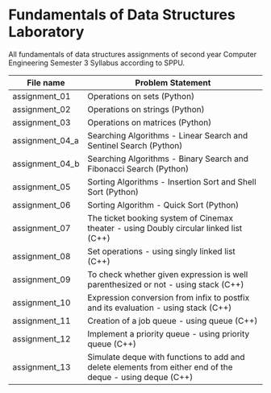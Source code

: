 # Fundamentals of Data Structures Laboratory

All fundamentals of data structures assignments of second year Computer Engineering Semester 3 Syllabus according to SPPU.

| File name | Problem Statement |
|-----|-----|
|assignment_01|Operations on sets (Python)|
|assignment_02|Operations on strings (Python)|
|assignment_03|Operations on matrices (Python)|
|assignment_04_a|Searching Algorithms - Linear Search and Sentinel Search (Python)|
|assignment_04_b|Searching Algorithms - Binary Search and Fibonacci Search (Python)|
|assignment_05|Sorting Algorithms  - Insertion Sort and Shell Sort (Python)|
|assignment_06|Sorting Algorithm  - Quick Sort (Python)|
|assignment_07|The ticket booking system of Cinemax theater - using Doubly circular linked list (C++)|
|assignment_08|Set operations - using singly linked list (C++)|
|assignment_09|To check whether given expression is well parenthesized or not - using stack (C++)|
|assignment_10|Expression conversion from infix to postfix and its evaluation - using stack (C++)|
|assignment_11|Creation of a job queue - using queue (C++)|
|assignment_12|Implement a priority queue - using priority queue (C++)|
|assignment_13|Simulate deque with functions to add and delete elements from either end of the deque - using deque (C++)|
